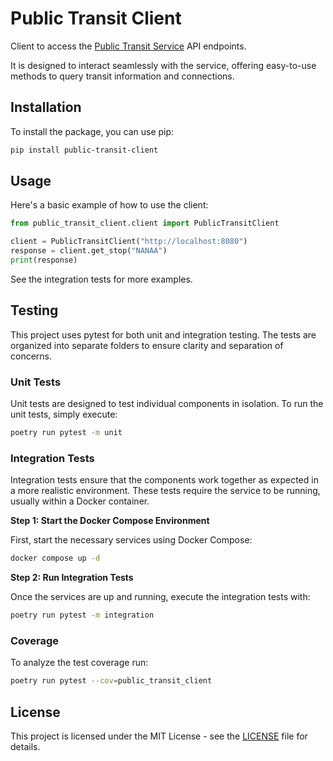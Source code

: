 # Public Transit Client

Client to access the [Public Transit Service](https://github.com/naviqore/public-transit-service) API endpoints.

It is designed to interact seamlessly with the service, offering easy-to-use methods to query
transit information and connections.

## Installation

To install the package, you can use pip:

```sh
pip install public-transit-client
```

## Usage

Here's a basic example of how to use the client:

```python
from public_transit_client.client import PublicTransitClient

client = PublicTransitClient("http://localhost:8080")
response = client.get_stop("NANAA")
print(response)
```

See the integration tests for more examples.

## Testing

This project uses pytest for both unit and integration testing. The tests are organized into separate folders to ensure
clarity and separation of concerns.

### Unit Tests

Unit tests are designed to test individual components in isolation. To run the unit tests, simply execute:

```sh
poetry run pytest -m unit
```

### Integration Tests

Integration tests ensure that the components work together as expected in a more realistic environment. These tests
require the service to be running, usually within a Docker container.

**Step 1: Start the Docker Compose Environment**

First, start the necessary services using Docker Compose:

```sh
docker compose up -d
```

**Step 2: Run Integration Tests**

Once the services are up and running, execute the integration tests with:

```sh
poetry run pytest -m integration
```

### Coverage

To analyze the test coverage run:

```sh
poetry run pytest --cov=public_transit_client
```

## License

This project is licensed under the MIT License - see
the [LICENSE](https://github.com/naviqore/public-transit-client/blob/main/LICENSE) file for details.
